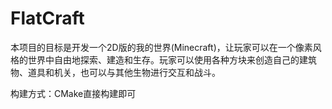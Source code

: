 # FlatCraft

本项目的目标是开发一个2D版的我的世界(Minecraft)，让玩家可以在一个像素风格的世界中自由地探索、建造和生存。玩家可以使用各种方块来创造自己的建筑物、道具和机关，也可以与其他生物进行交互和战斗。

构建方式：CMake直接构建即可
